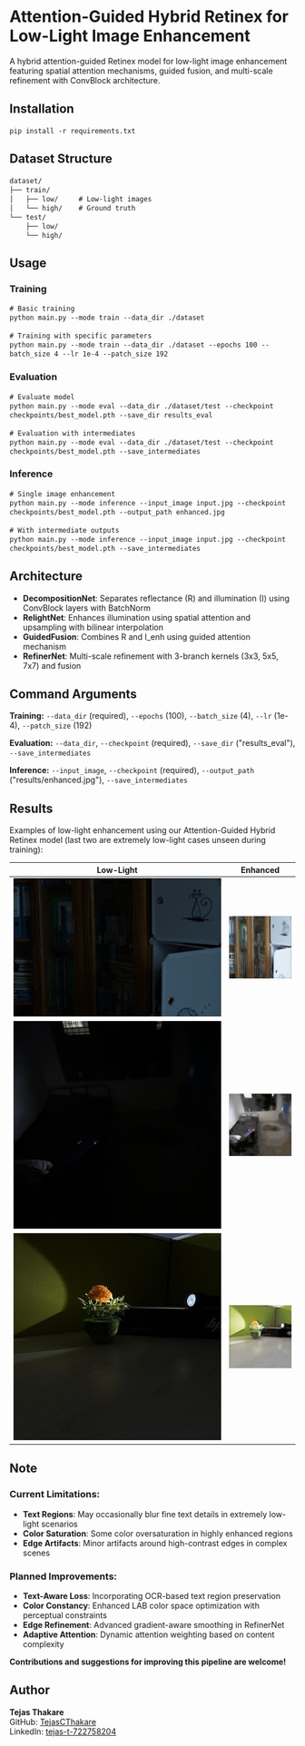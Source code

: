 # Attention-Guided Hybrid Retinex for Low-Light Image Enhancement

A hybrid attention-guided Retinex model for low-light image enhancement featuring spatial attention mechanisms, guided fusion, and multi-scale refinement with ConvBlock architecture. 


## Installation

```
pip install -r requirements.txt
```

## Dataset Structure

```
dataset/
├── train/
│   ├── low/     # Low-light images
│   └── high/    # Ground truth
└── test/
    ├── low/
    └── high/
```

## Usage

### Training
```
# Basic training
python main.py --mode train --data_dir ./dataset

# Training with specific parameters  
python main.py --mode train --data_dir ./dataset --epochs 100 --batch_size 4 --lr 1e-4 --patch_size 192
```

### Evaluation
```
# Evaluate model
python main.py --mode eval --data_dir ./dataset/test --checkpoint checkpoints/best_model.pth --save_dir results_eval

# Evaluation with intermediates
python main.py --mode eval --data_dir ./dataset/test --checkpoint checkpoints/best_model.pth --save_intermediates
```

### Inference
```
# Single image enhancement
python main.py --mode inference --input_image input.jpg --checkpoint checkpoints/best_model.pth --output_path enhanced.jpg

# With intermediate outputs
python main.py --mode inference --input_image input.jpg --checkpoint checkpoints/best_model.pth --save_intermediates
```

## Architecture

- **DecompositionNet**: Separates reflectance (R) and illumination (I) using ConvBlock layers with BatchNorm
- **RelightNet**: Enhances illumination using spatial attention and upsampling with bilinear interpolation
- **GuidedFusion**: Combines R and I_enh using guided attention mechanism
- **RefinerNet**: Multi-scale refinement with 3-branch kernels (3x3, 5x5, 7x7) and fusion

## Command Arguments

**Training:** `--data_dir` (required), `--epochs` (100), `--batch_size` (4), `--lr` (1e-4), `--patch_size` (192)

**Evaluation:** `--data_dir`, `--checkpoint` (required), `--save_dir` ("results_eval"), `--save_intermediates`

**Inference:** `--input_image`, `--checkpoint` (required), `--output_path` ("results/enhanced.jpg"), `--save_intermediates`

## Results

Examples of low-light enhancement using our Attention-Guided Hybrid Retinex model (last two are extremely low-light cases unseen during training):

| Low-Light | Enhanced |
|-----------|----------|
| ![low1](results/lowlight1.png) | ![enhanced1](results/testc.png) |
| ![low2](results/roomtej_resized.jpeg) | ![enhanced2](results/roomtejench.png) |
| ![low3](results/flower_resized.jpeg) | ![enhanced3](results/flowerenh.png) |

## Note

### Current Limitations:
- **Text Regions**: May occasionally blur fine text details in extremely low-light scenarios
- **Color Saturation**: Some color oversaturation in highly enhanced regions  
- **Edge Artifacts**: Minor artifacts around high-contrast edges in complex scenes

### Planned Improvements:
- **Text-Aware Loss**: Incorporating OCR-based text region preservation
- **Color Constancy**: Enhanced LAB color space optimization with perceptual constraints
- **Edge Refinement**: Advanced gradient-aware smoothing in RefinerNet
- **Adaptive Attention**: Dynamic attention weighting based on content complexity

**Contributions and suggestions for improving this pipeline are welcome!**

  
## Author

**Tejas Thakare**  
GitHub: [TejasCThakare](https://github.com/TejasCThakare)  
LinkedIn: [tejas-t-722758204](https://www.linkedin.com/in/tejas-t-722758204)
```

